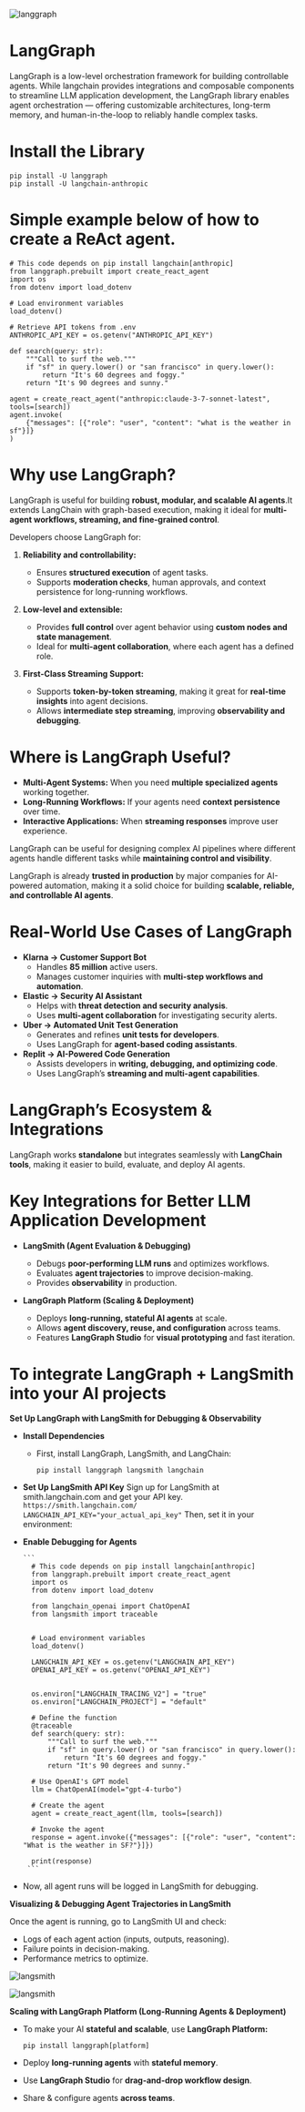 ![langgraph](image/langgraph.png)

# LangGraph
LangGraph is a low-level orchestration framework for building controllable agents.
While langchain provides integrations and composable components to streamline LLM application development, the LangGraph library enables agent orchestration — offering customizable architectures, long-term memory, and human-in-the-loop to reliably handle complex tasks.

# Install the Library
```
pip install -U langgraph
pip install -U langchain-anthropic
```

# Simple example below of how to create a ReAct agent.

```
# This code depends on pip install langchain[anthropic]
from langgraph.prebuilt import create_react_agent
import os
from dotenv import load_dotenv

# Load environment variables
load_dotenv()

# Retrieve API tokens from .env
ANTHROPIC_API_KEY = os.getenv("ANTHROPIC_API_KEY")

def search(query: str):
    """Call to surf the web."""
    if "sf" in query.lower() or "san francisco" in query.lower():
        return "It's 60 degrees and foggy."
    return "It's 90 degrees and sunny."

agent = create_react_agent("anthropic:claude-3-7-sonnet-latest", tools=[search])
agent.invoke(
    {"messages": [{"role": "user", "content": "what is the weather in sf"}]}
)
```

# Why use LangGraph?
LangGraph is useful for building **robust, modular, and scalable AI agents**.It extends LangChain with graph-based execution, making it ideal for **multi-agent workflows, streaming, and fine-grained control**.

Developers choose LangGraph for:

1. **Reliability and controllability:** 
    - Ensures **structured execution** of agent tasks.
    - Supports **moderation checks**, human approvals, and context persistence for long-running workflows.

2. **Low-level and extensible:** 
    - Provides **full control** over agent behavior using **custom nodes and state management**.
    - Ideal for **multi-agent collaboration**, where each agent has a defined role.

3. **First-Class Streaming Support:**
    - Supports **token-by-token streaming**, making it great for **real-time insights** into agent decisions.
    - Allows **intermediate step streaming**, improving **observability and debugging**.

# Where is LangGraph Useful?

- **Multi-Agent Systems:** When you need **multiple specialized agents** working together.
- **Long-Running Workflows:** If your agents need **context persistence** over time.
- **Interactive Applications:** When **streaming responses** improve user experience.

LangGraph can be useful for designing complex AI pipelines where different agents handle different tasks while **maintaining control and visibility**. 

LangGraph is already **trusted in production** by major companies for AI-powered automation, making it a solid choice for building **scalable, reliable, and controllable AI agents**.

# Real-World Use Cases of LangGraph

- **Klarna → Customer Support Bot**
    - Handles **85 million** active users.
    - Manages customer inquiries with **multi-step workflows and automation**.
- **Elastic → Security AI Assistant**
    - Helps with **threat detection and security analysis**.
    - Uses **multi-agent collaboration** for investigating security alerts.
- **Uber → Automated Unit Test Generation**
    - Generates and refines **unit tests for developers**.
    - Uses LangGraph for **agent-based coding assistants**.
- **Replit → AI-Powered Code Generation**
    - Assists developers in **writing, debugging, and optimizing code**.
    - Uses LangGraph’s **streaming and multi-agent capabilities**.

# LangGraph’s Ecosystem & Integrations
LangGraph works **standalone** but integrates seamlessly with **LangChain tools**, making it easier to build, evaluate, and deploy AI agents.

# Key Integrations for Better LLM Application Development

- **LangSmith (Agent Evaluation & Debugging)**
    - Debugs **poor-performing LLM runs** and optimizes workflows.
    - Evaluates **agent trajectories** to improve decision-making.
    - Provides **observability** in production.

- **LangGraph Platform (Scaling & Deployment)**
    - Deploys **long-running, stateful AI agents** at scale.
    - Allows **agent discovery, reuse, and configuration** across teams.
    - Features **LangGraph Studio** for **visual prototyping** and fast iteration.

# To integrate LangGraph + LangSmith into your AI projects

**Set Up LangGraph with LangSmith for Debugging & Observability**
- **Install Dependencies**
    - First, install LangGraph, LangSmith, and LangChain:

        ```
        pip install langgraph langsmith langchain
        ```
    
- **Set Up LangSmith API Key**
        Sign up for LangSmith at smith.langchain.com and get your API key.
        ```
        https://smith.langchain.com/
        LANGCHAIN_API_KEY="your_actual_api_key"
        ```
        Then, set it in your environment:
    
- **Enable Debugging for Agents**

      ```
        # This code depends on pip install langchain[anthropic]
        from langgraph.prebuilt import create_react_agent
        import os
        from dotenv import load_dotenv

        from langchain_openai import ChatOpenAI
        from langsmith import traceable


        # Load environment variables
        load_dotenv()

        LANGCHAIN_API_KEY = os.getenv("LANGCHAIN_API_KEY")
        OPENAI_API_KEY = os.getenv("OPENAI_API_KEY")


        os.environ["LANGCHAIN_TRACING_V2"] = "true"
        os.environ["LANGCHAIN_PROJECT"] = "default"

        # Define the function
        @traceable
        def search(query: str):
            """Call to surf the web."""
            if "sf" in query.lower() or "san francisco" in query.lower():
                return "It's 60 degrees and foggy."
            return "It's 90 degrees and sunny."

        # Use OpenAI's GPT model
        llm = ChatOpenAI(model="gpt-4-turbo")

        # Create the agent
        agent = create_react_agent(llm, tools=[search])

        # Invoke the agent
        response = agent.invoke({"messages": [{"role": "user", "content": "What is the weather in SF?"}]})

        print(response)
       ```

- Now, all agent runs will be logged in LangSmith for debugging.

**Visualizing & Debugging Agent Trajectories in LangSmith**

Once the agent is running, go to LangSmith UI and check:
- Logs of each agent action (inputs, outputs, reasoning).
-  Failure points in decision-making.
-  Performance metrics to optimize.

![langsmith](image/langsmith.png)

![langsmith](image/langsmith-1.png)


**Scaling with LangGraph Platform (Long-Running Agents & Deployment)**
- To make your AI **stateful and scalable**, use **LangGraph Platform:**

    ```
    pip install langgraph[platform]
    ```

- Deploy **long-running agents** with **stateful memory**.
- Use **LangGraph Studio** for **drag-and-drop workflow design**.
- Share & configure agents **across teams**.





